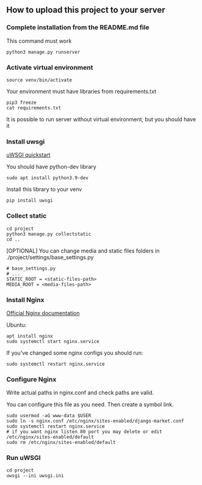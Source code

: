 ## How to upload this project to your server

### Complete installation from the README.md file

This command must work

```shell
python3 manage.py runserver
```

### Activate virtual environment

```shell
source venv/bin/activate
```

Your environment must have libraries from requirements.txt

```shell
pip3 freeze
cat requirements.txt
```

It is possible to run server without virtual environment, but you should have it

### Install uwsgi

[uWSGI quickstart](https://uwsgi-docs.readthedocs.io/en/latest/WSGIquickstart.html)

You should have python-dev library

```shell
sudo apt install python3.9-dev
```

Install this library to your venv

```shell
pip install uwsgi
```

### Collect static

```shell
cd project
python3 manage.py collectstatic
cd ..
```

[OPTIONAL] You can change media and static files folders in ./project/settings/base_settings.py

```text
# base_settings.py
# ...
STATIC_ROOT = <static-files-path>
MEDIA_ROOT = <media-files-path>
```

### Install Nginx

[Official Nginx documentation](https://www.nginx.com/resources/wiki/start/topics/tutorials/install/)

Ubuntu:

```shell
apt install nginx
sudo systemctl start nginx.service
```

If you've changed some nginx configs you should run:

```shell
sudo systemctl restart nginx.service
```

### Configure Nginx

Write actual paths in nginx.conf and check paths are valid.

You can configure this file as you need. Then create a symbol link.

```shell
sudo usermod -aG www-data $USER
sudo ln -s nginx.conf /etc/nginx/sites-enabled/django-market.conf
sudo systemctl restart nginx.service
# if you want nginx listen 80 port you may delete or edit /etc/nginx/sites-enabled/default
sudo rm /etc/nginx/sites-enabled/default
```


### Run uWSGI

```shell
cd project
uwsgi --ini uwsgi.ini
```
